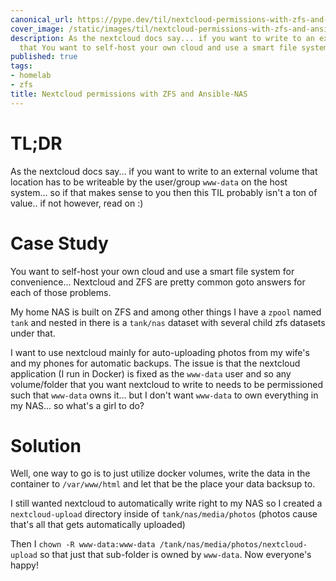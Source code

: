 ```yaml
---
canonical_url: https://pype.dev/til/nextcloud-permissions-with-zfs-and-ansible-nas/
cover_image: /static/images/til/nextcloud-permissions-with-zfs-and-ansible-nas.png
description: As the nextcloud docs say... if you want to write to an external volume
  that You want to self-host your own cloud and use a smart file system for convenience...
published: true
tags:
- homelab
- zfs
title: Nextcloud permissions with ZFS and Ansible-NAS
---
```


# TL;DR

As the nextcloud docs say... if you want to write to an external volume that location has to be writeable by the user/group `www-data` on the host system... so if that makes sense to you then this TIL probably isn't a ton of value.. if not however, read on :)



# Case Study

You want to self-host your own cloud and use a smart file system for convenience... Nextcloud and ZFS are pretty common goto answers for each of those problems.

My home NAS is built on ZFS and among other things I have a `zpool` named
`tank` and nested in there is a `tank/nas` dataset with several child zfs
datasets under that.

I want to use nextcloud mainly for auto-uploading photos from my wife's and my phones for automatic backups. The issue is that the nextcloud application (I run in Docker) is fixed as the
`www-data` user and so any volume/folder that you want nextcloud to write to
needs to be permissioned such that `www-data` owns it... but I don't want
`www-data` to own everything in my NAS... so what's a girl to do?

# Solution

Well, one way to go is to just utilize docker volumes, write the data in the container to `/var/www/html` and let that be the place your data backsup to.

I still wanted nextcloud to automatically write right to my NAS so I created a
`nextcloud-upload` directory inside of `tank/nas/media/photos` (photos cause
that's all that gets automatically uploaded)

Then I `chown -R www-data:www-data /tank/nas/media/photos/nextcloud-upload` so that just that sub-folder is owned by `www-data`. Now everyone's happy!